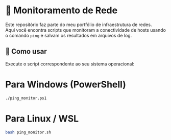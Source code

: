 # 📡 Monitoramento de Rede

Este repositório faz parte do meu portfólio de infraestrutura de redes.  
Aqui você encontra scripts que monitoram a conectividade de hosts usando o comando `ping` e salvam os resultados em arquivos de log.

## 🚀 Como usar

Execute o script correspondente ao seu sistema operacional:
# Para Windows (PowerShell)
```bash
./ping_monitor.ps1
```
 # Para Linux / WSL
```bash
bash ping_monitor.sh   
